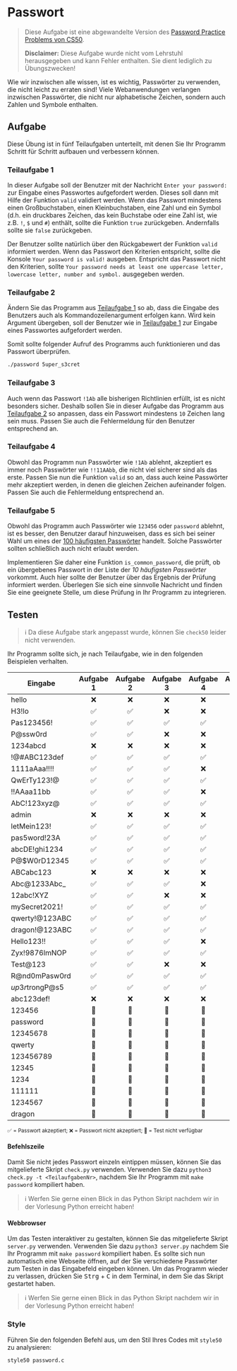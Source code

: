 # Passwort

> Diese Aufgabe ist eine abgewandelte Version des [Password Practice Problems von CS50](https://cs50.harvard.edu/x/2024/practice/password/).
>
> **Disclaimer:** Diese Aufgabe wurde nicht vom Lehrstuhl herausgegeben und kann Fehler enthalten. Sie dient lediglich zu Übungszwecken!

Wie wir inzwischen alle wissen, ist es wichtig, Passwörter zu verwenden, die nicht leicht zu erraten sind! Viele Webanwendungen verlangen inzwischen Passwörter, die nicht nur alphabetische Zeichen, sondern auch Zahlen und Symbole enthalten.

## Aufgabe

Diese Übung ist in fünf Teilaufgaben unterteilt, mit denen Sie Ihr Programm Schritt für Schritt aufbauen und verbessern können.

### Teilaufgabe 1

In dieser Aufgabe soll der Benutzer mit der Nachricht `Enter your password:` zur Eingabe eines Passwortes aufgefordert werden.
Dieses soll dann mit Hilfe der Funktion `valid` validiert werden. Wenn das Passwort mindestens einen Großbuchstaben, einen Kleinbuchstaben, eine Zahl und ein Symbol (d.h. ein druckbares Zeichen, das kein Buchstabe oder eine Zahl ist, wie z.B. `!`, `$` und `#`) enthält, sollte die Funktion `true` zurückgeben. Andernfalls sollte sie `false` zurückgeben.

Der Benutzer sollte natürlich über den Rückgabewert der Funktion `valid` informiert werden.
Wenn das Passwort den Kriterien entspricht, sollte die Konsole `Your password is valid!` ausgeben. Entspricht das Passwort nicht den Kriterien, sollte `Your password needs at least one uppercase letter, lowercase letter, number and symbol.` ausgegeben werden.

### Teilaufgabe 2

Ändern Sie das Programm aus [Teilaufgabe 1](#teilaufgabe-1) so ab, dass die Eingabe des Benutzers auch als Kommandozeilenargument erfolgen kann.
Wird kein Argument übergeben, soll der Benutzer wie in [Teilaufgabe 1](#teilaufgabe-1) zur Eingabe eines Passwortes aufgefordert werden.

Somit sollte folgender Aufruf des Programms auch funktionieren und das Passwort überprüfen.

```bash
./password 5uper_s3cret
```

<div style="page-break-after: always"></div>

### Teilaufgabe 3

Auch wenn das Passwort `!1Ab` alle bisherigen Richtlinien erfüllt, ist es nicht besonders sicher. Deshalb sollen Sie in dieser Aufgabe das Programm aus [Teilaufgabe 2](#teilaufgabe-2) so anpassen, dass ein Passwort mindestens `10` Zeichen lang sein muss. Passen Sie auch die Fehlermeldung für den Benutzer entsprechend an.

### Teilaufgabe 4

Obwohl das Programm nun Passwörter wie `!1Ab` ablehnt, akzeptiert es immer noch Passwörter wie `!!11AAbb`, die nicht viel sicherer sind als das erste.
Passen Sie nun die Funktion `valid` so an, dass auch keine Passwörter mehr akzeptiert werden, in denen die gleichen Zeichen aufeinander folgen.
Passen Sie auch die Fehlermeldung entsprechend an.

### Teilaufgabe 5

Obwohl das Programm auch Passwörter wie `123456` oder `password` ablehnt, ist es besser, den Benutzer darauf hinzuweisen, dass es sich bei seiner Wahl um eines der [100 häufigsten Passwörter](https://en.wikipedia.org/wiki/Wikipedia:10,000_most_common_passwords#Top_100) handelt. Solche Passwörter sollten schließlich auch nicht erlaubt werden.

Implementieren Sie daher eine Funktion `is_common_password`, die prüft, ob ein übergebenes Passwort in der Liste der _10 häufigsten Passwörter_ vorkommt.
Auch hier sollte der Benutzer über das Ergebnis der Prüfung informiert werden. Überlegen Sie sich eine sinnvolle Nachricht und finden Sie eine geeignete Stelle, um diese Prüfung in Ihr Programm zu integrieren.

## Testen

> ℹ️ Da diese Aufgabe stark angepasst wurde, können Sie `check50` leider nicht verwenden.

Ihr Programm sollte sich, je nach Teilaufgabe, wie in den folgenden Beispielen verhalten.

<!-- some cheaty styles to make the table look good -->
<style>tr > td:not(:first-child) { text-align: center }</style>

| Eingabe         | Aufgabe 1 | Aufgabe 2 | Aufgabe 3 | Aufgabe 4 | Aufgabe 5 |
| --------------- | --------- | --------- | --------- | --------- | --------- |
| hello           | ❌        | ❌        | ❌        | ❌        | ❌        |
| H3!lo           | ✅        | ✅        | ❌        | ❌        | ❌        |
| Pas123456!      | ✅        | ✅        | ✅        | ✅        | ✅        |
| P@ssw0rd        | ✅        | ✅        | ❌        | ❌        | ❌        |
| 1234abcd        | ❌        | ❌        | ❌        | ❌        | ❌        |
| !@#ABC123def    | ✅        | ✅        | ✅        | ✅        | ✅        |
| 1111aAaa!!!!    | ✅        | ✅        | ✅        | ❌        | ❌        |
| QwErTy123!@     | ✅        | ✅        | ✅        | ✅        | ✅        |
| !!AAaa11bb      | ✅        | ✅        | ✅        | ❌        | ❌        |
| AbC!123xyz@     | ✅        | ✅        | ✅        | ✅        | ✅        |
| admin           | ❌        | ❌        | ❌        | ❌        | ❌        |
| letMein123!     | ✅        | ✅        | ✅        | ✅        | ✅        |
| pas5word!23A    | ✅        | ✅        | ✅        | ✅        | ✅        |
| abcDE!ghi1234   | ✅        | ✅        | ✅        | ✅        | ✅        |
| P@$W0rD12345    | ✅        | ✅        | ✅        | ✅        | ✅        |
| ABCabc123       | ❌        | ❌        | ❌        | ❌        | ❌        |
| Abc@1233Abc\_   | ✅        | ✅        | ✅        | ❌        | ❌        |
| 12abc!XYZ       | ✅        | ✅        | ❌        | ❌        | ❌        |
| mySecret2021!   | ✅        | ✅        | ✅        | ✅        | ✅        |
| qwerty!@123ABC  | ✅        | ✅        | ✅        | ✅        | ✅        |
| dragon!@123ABC  | ✅        | ✅        | ✅        | ✅        | ✅        |
| Hello123!!      | ✅        | ✅        | ✅        | ❌        | ❌        |
| Zyx!9876lmNOP   | ✅        | ✅        | ✅        | ✅        | ✅        |
| Test@123        | ✅        | ✅        | ❌        | ❌        | ❌        |
| R@nd0mPasw0rd   | ✅        | ✅        | ✅        | ✅        | ✅        |
| $up3r$trongP@s5 | ✅        | ✅        | ✅        | ✅        | ✅        |
| abc123def!      | ❌        | ❌        | ❌        | ❌        | ❌        |
| 123456          | 🚫        | 🚫        | 🚫        | 🚫        | ❌        |
| password        | 🚫        | 🚫        | 🚫        | 🚫        | ❌        |
| 12345678        | 🚫        | 🚫        | 🚫        | 🚫        | ❌        |
| qwerty          | 🚫        | 🚫        | 🚫        | 🚫        | ❌        |
| 123456789       | 🚫        | 🚫        | 🚫        | 🚫        | ❌        |
| 12345           | 🚫        | 🚫        | 🚫        | 🚫        | ❌        |
| 1234            | 🚫        | 🚫        | 🚫        | 🚫        | ❌        |
| 111111          | 🚫        | 🚫        | 🚫        | 🚫        | ❌        |
| 1234567         | 🚫        | 🚫        | 🚫        | 🚫        | ❌        |
| dragon          | 🚫        | 🚫        | 🚫        | 🚫        | ❌        |

<small>✅ = Passwort akzeptiert; ❌ = Passwort nicht akzeptiert; 🚫 = Test nicht verfügbar</small>

#### Befehlszeile

Damit Sie nicht jedes Passwort einzeln eintippen müssen, können Sie das mitgelieferte Skript `check.py` verwenden.
Verwenden Sie dazu `python3 check.py -t <TeilaufgabenNr>`, nachdem Sie Ihr Programm mit `make password` kompiliert haben.

> ℹ️ Werfen Sie gerne einen Blick in das Python Skript nachdem wir in der Vorlesung Python erreicht haben!

#### Webbrowser

Um das Testen interaktiver zu gestalten, können Sie das mitgelieferte Skript `server.py` verwenden.
Verwenden Sie dazu `python3 server.py` nachdem Sie Ihr Programm mit `make password` kompiliert haben. Es sollte sich nun automatisch eine Webseite öffnen, auf der Sie verschiedene Passwörter zum Testen in das Eingabefeld eingeben können. Um das Programm wieder zu verlassen, drücken Sie <kbd>Strg</kbd> + <kbd>C</kbd> in dem Terminal, in dem Sie das Skript gestartet haben.

> ℹ️ Werfen Sie gerne einen Blick in das Python Skript nachdem wir in der Vorlesung Python erreicht haben!

### Style

Führen Sie den folgenden Befehl aus, um den Stil Ihres Codes mit `style50` zu analysieren:

```bash
style50 password.c
```
